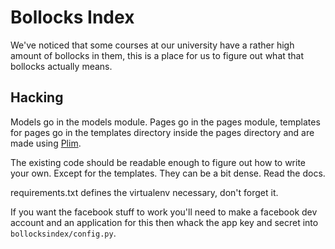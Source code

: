 # Bollocks Index
We've noticed that some courses at our university have a rather high amount of
bollocks in them, this is a place for us to figure out what that bollocks
actually means.

## Hacking
Models go in the models module. Pages go in the pages module, templates for
pages go in the templates directory inside the pages directory and are made
using [Plim](https://plim.readthedocs.org/en/latest/en/nutshell.html).

The existing code should be readable enough to figure out how to write your own.
Except for the templates. They can be a bit dense. Read the docs.

requirements.txt defines the virtualenv necessary, don't forget it.

If you want the facebook stuff to work you'll need to make a facebook dev
account and an application for this then whack the app key and secret into
`bollocksindex/config.py`.
